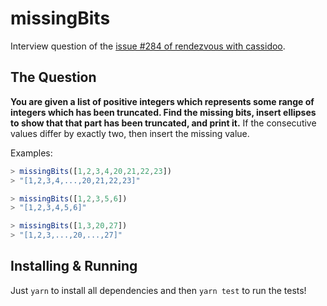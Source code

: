 # missingBits

Interview question of the [issue #284 of rendezvous with cassidoo](https://buttondown.email/cassidoo/archive/the-best-prophet-of-the-future-is-the-past-lord/).

## The Question

**You are given a list of positive integers which represents some range of integers which has been truncated. Find the missing bits, insert ellipses to show that that part has been truncated, and print it.** If the consecutive values differ by exactly two, then insert the missing value.

Examples:

```js
> missingBits([1,2,3,4,20,21,22,23])
> "[1,2,3,4,...,20,21,22,23]"

> missingBits([1,2,3,5,6])
> "[1,2,3,4,5,6]"

> missingBits([1,3,20,27])
> "[1,2,3,...,20,...,27]"
```

## Installing & Running

Just `yarn` to install all dependencies and then `yarn test` to run the tests!
